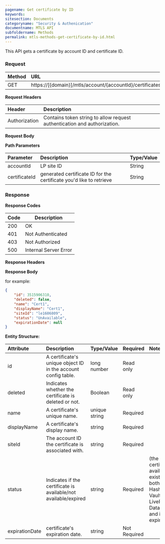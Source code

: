 ```yaml
---
pagename: Get certificate by ID
keywords:
sitesection: Documents
categoryname: "Security & Authenication"
documentname: MTLS API
subfoldername: Methods
permalink: mtls-methods-get-certificate-by-id.html
---
```


This API gets a certificate by account ID and certificate ID.

### Request

|Method|      URL|  
|:--------  |:---  |
|GET|  https://[{domain}]/mtls/account/{accountId}/certificates/{certificateId} |


**Request Headers**

|Header         |Description  |
|:------|        :--------  |
|Authorization|    Contains token string to allow request authentication and authorization.  |

**Request Body**


**Path Parameters**

|Parameter|  Description|  Type/Value |
|:------    |:--------    |:--------|
|accountId|  LP site ID |   String |
|certificateId|  generated certificate ID for the certificate you'd like to retrieve  |  String |

### Response

**Response Codes**

| Code | Description           |
|------|-----------------------|
| 200  | OK                    |
| 401  | Not Authenticated     |
| 403  | Not Authorized        |
| 500  | Internal Server Error |


**Response Headers**

**Response Body**

for example:

```JSON
{
    "id": 3515906310,
    "deleted": false,
    "name": "Cert1",
    "displayName": "Cert1",
    "siteId": "le1606809",
    "status": "UnAvailable",
    "expirationDate": null
}
```

**Entity Structure:**

| Attribute | Description  | Type/Value | Required | Notes |
| :------   | :--------    | :-------- | :--- | :--- |
| id | A certificate's unique object ID in the account config table. | long number | Read only | |
| deleted   | Indicates whether the certificate is deleted or not. | Boolean | Read only | |
| name | A certificate's unique name. | unique string | Required | |
| displayName    | A certificate's display name.  | string | Required | |
| siteId | The account ID the certificate is associated with. | string | Required | |
| status | Indicates if the certificate is available/not available/expired | string | Required | (the certificate is available if it exists at both Hashicorp Vault and LivePerson's Data Base and if isn't expired)|
| expirationDate | certificate's expiration date. | string | Not Required | |

